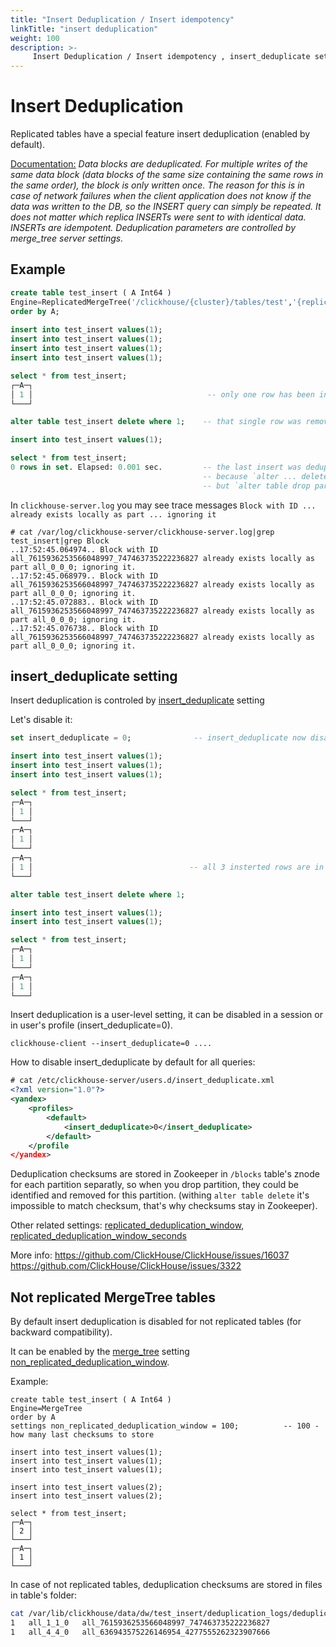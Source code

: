 ```yaml
---
title: "Insert Deduplication / Insert idempotency"
linkTitle: "insert deduplication"
weight: 100
description: >-
     Insert Deduplication / Insert idempotency , insert_deduplicate setting.
---
```


# Insert Deduplication

Replicated tables have a special feature insert deduplication (enabled by default).

[Documentation:](https://clickhouse.com/docs/en/engines/table-engines/mergetree-family/replication/)
_Data blocks are deduplicated. For multiple writes of the same data block (data blocks of the same size containing the same rows in the same order), the block is only written once. The reason for this is in case of network failures when the client application does not know if the data was written to the DB, so the INSERT query can simply be repeated. It does not matter which replica INSERTs were sent to with identical data. INSERTs are idempotent. Deduplication parameters are controlled by merge_tree server settings._
 
## Example

```sql
create table test_insert ( A Int64 ) 
Engine=ReplicatedMergeTree('/clickhouse/{cluster}/tables/test','{replica}') 
order by A;
 
insert into test_insert values(1);
insert into test_insert values(1);
insert into test_insert values(1);
insert into test_insert values(1);

select * from test_insert;
┌─A─┐
│ 1 │                                       -- only one row has been inserted, other were deduplicated
└───┘

alter table test_insert delete where 1;    -- that single row was removed

insert into test_insert values(1);

select * from test_insert;
0 rows in set. Elapsed: 0.001 sec.         -- the last insert was deduplicated again, 
                                           -- because `alter ... delete` does not clear deduplication checksums
                                           -- but `alter table drop partition` and `truncate` clear checksums
```

In `clickhouse-server.log` you may see trace messages `Block with ID ... already exists locally as part ... ignoring it`
```
# cat /var/log/clickhouse-server/clickhouse-server.log|grep test_insert|grep Block
..17:52:45.064974.. Block with ID all_7615936253566048997_747463735222236827 already exists locally as part all_0_0_0; ignoring it.
..17:52:45.068979.. Block with ID all_7615936253566048997_747463735222236827 already exists locally as part all_0_0_0; ignoring it.
..17:52:45.072883.. Block with ID all_7615936253566048997_747463735222236827 already exists locally as part all_0_0_0; ignoring it.
..17:52:45.076738.. Block with ID all_7615936253566048997_747463735222236827 already exists locally as part all_0_0_0; ignoring it.
```

## insert_deduplicate setting

Insert deduplication is controled by [insert_deduplicate](https://clickhouse.com/docs/en/operations/settings/settings/#settings-insert-deduplicate) setting

Let's disable it:
```sql
set insert_deduplicate = 0;              -- insert_deduplicate now disabled in this session

insert into test_insert values(1);
insert into test_insert values(1);
insert into test_insert values(1);

select * from test_insert;
┌─A─┐
│ 1 │
└───┘
┌─A─┐
│ 1 │
└───┘
┌─A─┐
│ 1 │                                   -- all 3 insterted rows are in the table
└───┘

alter table test_insert delete where 1;

insert into test_insert values(1);
insert into test_insert values(1);

select * from test_insert;
┌─A─┐
│ 1 │
└───┘
┌─A─┐
│ 1 │
└───┘
```
 
Insert deduplication is a user-level setting, it can be disabled in a session or in user's profile (insert_deduplicate=0).
 
`clickhouse-client --insert_deduplicate=0 ....`

How to disable insert_deduplicate by default for all queries:
```xml
# cat /etc/clickhouse-server/users.d/insert_deduplicate.xml
<?xml version="1.0"?>
<yandex>
    <profiles>
        <default>
            <insert_deduplicate>0</insert_deduplicate>
        </default>
    </profile
</yandex>    
```

Deduplication checksums are stored in Zookeeper in `/blocks` table's znode for each partition separatly, so when you drop partition, they could be identified and removed for this partition.
(withing `alter table delete` it's impossible to match checksum, that's why checksums stay in Zookeeper).

Other related settings: [replicated_deduplication_window](https://clickhouse.com/docs/en/operations/settings/merge-tree-settings/#replicated-deduplication-window), [replicated_deduplication_window_seconds](https://clickhouse.com/docs/en/operations/settings/merge-tree-settings/#replicated-deduplication-window-seconds)

More info: https://github.com/ClickHouse/ClickHouse/issues/16037 https://github.com/ClickHouse/ClickHouse/issues/3322

## Not replicated MergeTree tables

By default insert deduplication is disabled for not replicated tables (for backward compatibility).

It can be enabled by the [merge_tree](https://clickhouse.com/docs/en/operations/settings/merge-tree-settings/#merge-tree-settings) setting [non_replicated_deduplication_window](https://clickhouse.com/docs/en/operations/settings/merge-tree-settings/#non-replicated-deduplication-window).

Example:

```
create table test_insert ( A Int64 ) 
Engine=MergeTree 
order by A
settings non_replicated_deduplication_window = 100;          -- 100 - how many last checksums to store
 
insert into test_insert values(1);
insert into test_insert values(1);
insert into test_insert values(1);

insert into test_insert values(2);
insert into test_insert values(2);

select * from test_insert;
┌─A─┐
│ 2 │
└───┘
┌─A─┐
│ 1 │
└───┘
```

In case of not replicated tables, deduplication checksums are stored in files in table's folder:

```bash
cat /var/lib/clickhouse/data/dw/test_insert/deduplication_logs/deduplication_log_1.txt
1	all_1_1_0	all_7615936253566048997_747463735222236827
1	all_4_4_0	all_636943575226146954_4277555262323907666
```


